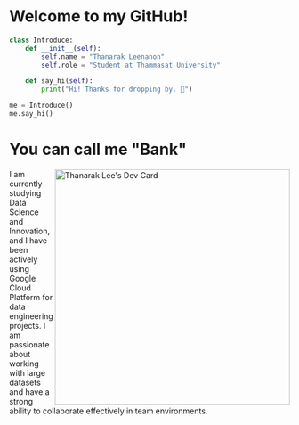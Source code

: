<h1>Welcome to my GitHub!</h1>

```python
class Introduce:
    def __init__(self):
        self.name = "Thanarak Leenanon"
        self.role = "Student at Thammasat University"

    def say_hi(self):
        print("Hi! Thanks for dropping by. 👋")

me = Introduce()
me.say_hi()
```

<h1>You can call me "Bank"</h1>      
<a href="https://app.daily.dev/thanaraklee"><img align="right" src="https://api.daily.dev/devcards/v2/dyemQH4YdjEEzFiRn2qSj.png?type=wide&r=2n3" width="422" alt="Thanarak Lee's Dev Card"/></a>
I am currently studying Data Science and Innovation, and I have been actively using  
Google Cloud Platform for data engineering projects. I am passionate about working  
with large datasets and have a strong ability to collaborate effectively in team environments.
